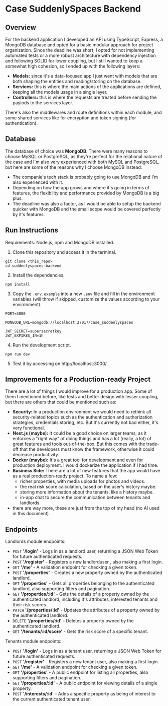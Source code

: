 # Case SuddenlySpaces Backend

## Overview

For the backend application I developed an API using TypeScript, Express, a MongoDB database and opted for a basic modular approach for project organization. Since the deadline was short, I opted for not implementing automated tests or a more robust architecture with dependency injection and following SOLID for lower coupling, but I still wanted to keep a somewhat high cohesion, so I ended up with the following layers:

- **Models:** since it's a data-focused app I just went with models that are both shaping the entities and reading/storing on the database.
- **Services:** this is where the main actions of the applications are defined, keeping all the models usage in a single layer.
- **Controllers:** this is where the requests are treated before sending the paylods to the services layer.

There's also the middlewares and route definitions within each module, and some shared services like for encryption and token signing (for authentication).

## Database

The database of choice was **MongoDB**. There were many reasons to choose MySQL or PostgreSQL, as they're perfect for the relational nature of the case and I'm also very experienced with both MySQL and PostgreSQL, but here are some of the reasons why I choose MongoDB instead:

- The companie's tech stack is probably going to use MongoDB and I'm also experienced with it.
- Depending on how the app grows and where it's going in terms of features, the flexibility and performance provided by MongoDB is a big plus.
- The deadline was also a factor, as I would be able to setup the backend quicker with MongoDB and the small scope would be covered perfectly by it's features.

## Run Instructions

Requirements: Node.js, npm and MongoDB installed.

1. Clone this repository and access it in the terminal.
```
git clone <this_repo>
cd suddenlyspaces-backend
```
2. Install the dependencies.
```
npm install
```
3. Copy the `.env.example` into a new `.env` file and fill in the environment variables (will throw if skipped, customize the values according to your environment).
```
PORT=3000

MONGODB_URL=mongodb://localhost:27017/case_suddenlyspaces

JWT_SECRET=supersecretkey
JWT_EXPIRES_IN=1h
```
4. Run the development script.
```
npm run dev
```
5. Test it by accessing on http://localhost:3000/

## Improvements for a Production-ready Project

There are a lot of things I would improve for a production app. Some of them I mentioned before, like tests and better design with lesser coupling, but there are others that could be mentioned such as:

- **Security:** In a production environment we would need to rethink all security-related topics such as the authentication and authorization strategies, credentials storing, etc. But it's currently not bad either, it's very functional.
- **Nest.js (maybe):** It could be a good choice on larger teams, as it enforces a "right way" of doing things and has a lot (really, a lot) of great features and tools out-of-the-box. But this comes with the trade-off that the developers must know the framework, otherwise it could decrease productivity.
- **Docker (maybe):** It's a great tool for development and even for production deployment. I would dockerize the application if I had time.
- **Business Side:** There are a lot of new features that the app would have as a real production-ready project. To name a few:
  - richer properties, with media uploads for photos and videos.
  - the real risk score calculation, based on the user's history maybe.
  - storing more information about the tenants, like a history maybe.
  - in-app chat to secure the communication between tenants and landlords.
- there are way more, these are just from the top of my head (no AI used in this document)

##  Endpoints

Landlords module endpoints:

- `POST` **'/login'** - Logs in as a landlord user, returning a JSON Web Token for future authenticated requests.
- `POST` **'/register'** - Registers a new landlorduser , also making a first login.
- `GET`  **'/me'** - A validation endpoint for checking a given token.
- `POST` **'/properties'** - Creates a new property owned by the authenticated landlord.
- `GET` **'/properties'** - Gets all properties belonging to the authenticated landlord, also supporting filters and pagination.
- `GET` **'/properties/:id'** - Gets the details of a property owned by the authenticated landlord, including it's attributes, interested tenants and their risk scores.
- `PATCH` **'/properties/:id'** - Updates the attributes of a property owned by the authenticated landlord.
- `DELETE` **'/properties/:id'** - Deletes a property owned by the authenticated landlord.
- `GET` **'/tenants/:id/score'** - Gets the risk score of a specific tenant.

Tenants module endpoints:

- `POST` **'/login'** - Logs in as a tenant user, returning a JSON Web Token for future authenticated requests.
- `POST` **'/register'** - Registers a new tenant user, also making a first login.
- `GET` **'/me'**  - A validation endpoint for checking a given token.
- `GET` **'/properties'** - A public endpoint for listing all properties, also supporting filters and pagination.
- `GET` **'/properties/:id'** - A public endpoint for viewing details of a single property.
- `POST` **'/interests/:id'** - Adds a specific property as being of interest to the current authenticated tenant user.